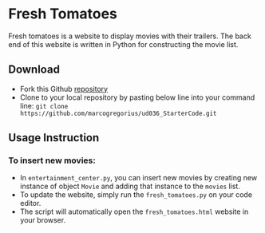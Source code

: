 # Fresh Tomatoes
Fresh tomatoes is a website to display movies with their trailers. The back end of this website is written in Python for constructing the movie list.

## Download
- Fork this Github [repository](https://github.com/marcogregorius/ud036_StarterCode)
- Clone to your local repository by pasting below line into your command line:
  `git clone https://github.com/marcogregorius/ud036_StarterCode.git`

## Usage Instruction
### To insert new movies:
- In `entertainment_center.py`, you can insert new movies by creating new instance of object `Movie` and adding that instance to the `movies` list.
- To update the website, simply run the `fresh_tomatoes.py` on your code editor.
- The script will automatically open the `fresh_tomatoes.html` website in your browser.
